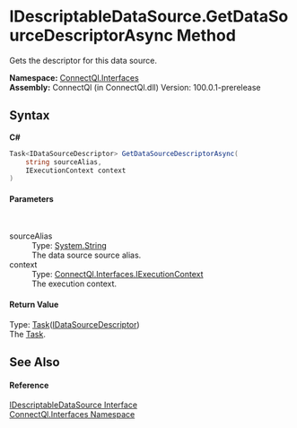 # IDescriptableDataSource.GetDataSourceDescriptorAsync Method 
 

Gets the descriptor for this data source.

**Namespace:**&nbsp;<a href="N_ConnectQl_Interfaces">ConnectQl.Interfaces</a><br />**Assembly:**&nbsp;ConnectQl (in ConnectQl.dll) Version: 100.0.1-prerelease

## Syntax

**C#**<br />
``` C#
Task<IDataSourceDescriptor> GetDataSourceDescriptorAsync(
	string sourceAlias,
	IExecutionContext context
)
```


#### Parameters
&nbsp;<dl><dt>sourceAlias</dt><dd>Type: <a href="http://msdn2.microsoft.com/en-us/library/s1wwdcbf" target="_blank">System.String</a><br />The data source source alias.</dd><dt>context</dt><dd>Type: <a href="T_ConnectQl_Interfaces_IExecutionContext">ConnectQl.Interfaces.IExecutionContext</a><br />The execution context.</dd></dl>

#### Return Value
Type: <a href="http://msdn2.microsoft.com/en-us/library/dd321424" target="_blank">Task</a>(<a href="T_ConnectQl_Interfaces_IDataSourceDescriptor">IDataSourceDescriptor</a>)<br />The <a href="http://msdn2.microsoft.com/en-us/library/dd235678" target="_blank">Task</a>.

## See Also


#### Reference
<a href="T_ConnectQl_Interfaces_IDescriptableDataSource">IDescriptableDataSource Interface</a><br /><a href="N_ConnectQl_Interfaces">ConnectQl.Interfaces Namespace</a><br />